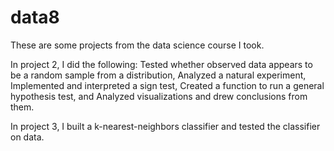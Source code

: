 # data8
These are some projects from the data science course I took.

In project 2, I did the following:
Tested whether observed data appears to be a random sample from a distribution,
Analyzed a natural experiment,
Implemented and interpreted a sign test,
Created a function to run a general hypothesis test, and
Analyzed visualizations and drew conclusions from them.

In project 3, I built a k-nearest-neighbors classifier and tested the classifier on data.

